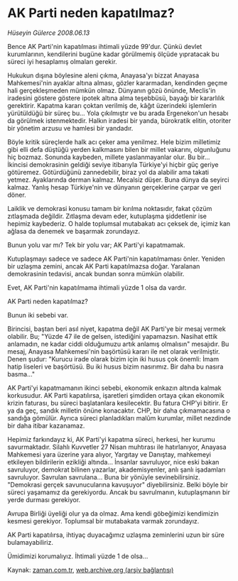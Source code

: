 # AK Parti neden kapatılmaz?

*Hüseyin Gülerce 2008.06.13*

<tr><td class="metin" colspan="2" style="padding-top: 20px; padding-left: 5px; padding-right: 10px;">Bence AK Parti'nin kapatılması ihtimali yüzde 99'dur. Çünkü devlet kurumlarının, kendilerini bugüne kadar görülmemiş ölçüde yıpratacak bu süreci iyi hesaplamış olmaları gerekir.</td></tr><tr><td class="metin" colspan="2" style="padding-top: 20px; padding-left: 5px; padding-right: 10px;"><p> Hukukun dışına böylesine aleni çıkma, Anayasa'yı bizzat Anayasa Mahkemesi'nin ayaklar altına alması, gözler kararmadan, kendinden geçme hali gerçekleşmeden mümkün olmaz. Dünyanın gözü önünde, Meclis'in iradesini göstere göstere ipotek altına alma teşebbüsü, bayağı bir kararlılık gerektirir. Kapatma kararı çoktan verilmiş de, kâğıt üzerindeki işlemlerin yürütüldüğü bir süreç bu... Yola çıkılmıştır ve bu arada Ergenekon'un hesabı da görülmek istenmektedir. Halkın iradesi bir yanda, bürokratik elitin, otoriter bir yönetim arzusu ve hamlesi bir yandadır.
<p>Böyle kritik süreçlerde halk acı çeker ama yenilmez. Hele bizim milletimiz gibi elli defa düştüğü yerden kalkmasını bilen bir millet vakarını, olgunluğunu hiç bozmaz. Sonunda kaybeden, millete yaslanmayanlar olur. Bu bir... İkincisi demokrasinin geldiği seviye itibarıyla Türkiye'yi hiçbir güç geriye götüremez. Götürdüğünü zannedebilir, biraz yol da alabilir ama takati yetmez. Ayaklarında derman kalmaz. Mecalsiz düşer. Buna dünya da seyirci kalmaz. Yanlış hesap Türkiye'nin ve dünyanın gerçeklerine çarpar ve geri döner. 
<p>Laiklik ve demokrasi konusu tamam bir kırılma noktasıdır, fakat çözüm zıtlaşmada değildir. Zıtlaşma devam eder, kutuplaşma şiddetlenir ise hepimiz kaybederiz. O halde toplumsal mutabakatı acı çeksek de, içimiz kan ağlasa da denemek ve başarmak zorundayız.
<p>Bunun yolu var mı? Tek bir yolu var; AK Parti'yi kapatmamak.
<p>Kutuplaşmayı sadece ve sadece AK Parti'nin kapatılmaması önler. Yeniden bir uzlaşma zemini, ancak AK Parti kapatılmazsa doğar. Yaralanan demokrasinin tedavisi, ancak bundan sonra mümkün olabilir.
<p>Evet, AK Parti'nin kapatılmama ihtimali yüzde 1 olsa da vardır.
<p>AK Parti neden kapatılmaz?
<p>Bunun iki sebebi var.
<p>Birincisi, baştan beri asıl niyet, kapatma değil AK Parti'ye bir mesaj vermek olabilir. Bu; "Yüzde 47 ile de gelsen, istediğini yapamazsın. Nasihat ettik anlamadın, ne kadar ciddi olduğumuzu artık anlamış olmalısın" mesajıdır. Bu mesaj, Anayasa Mahkemesi'nin başörtüsü kararı ile net olarak verilmiştir. Denen şudur: "Kurucu irade olarak bizim için iki husus çok önemli: İmam hatip liseleri ve başörtüsü. Bu iki husus bizim nasırımız. Bir daha bu nasıra basma..."
<p>AK Parti'yi kapatmamanın ikinci sebebi, ekonomik enkazın altında kalmak korkusudur. AK Parti kapatılırsa, işaretleri şimdiden ortaya çıkan ekonomik krizin faturası, bu süreci başlatanlara kesilecektir. Bu fatura CHP'yi bitirir. Er ya da geç, sandık milletin önüne konacaktır. CHP, bir daha çıkmamacasına o sandığa gömülür. Ayrıca süreci planladıkları malûm kurumlar, millet nezdinde bir daha itibar kazanamaz. 
<p>Hepimiz farkındayız ki, AK Parti'yi kapatma süreci, herkesi, her kurumu savurmaktadır. Silahlı Kuvvetler 27 Nisan muhtırası ile hatırlanıyor, Anayasa Mahkemesi yara üzerine yara alıyor, Yargıtay ve Danıştay, mahkemeyi etkileyen bildirilerin ezikliği altında... İnsanlar savruluyor, nice eski bakan savruluyor, demokrat bilinen yazarlar, akademisyenler, anlı şanlı işadamları savruluyor. Savrulan savrulana... Buna bir yönüyle sevinebilirsiniz. "Demokrasi gerçek savunucularına kavuşuyor" diyebilirsiniz. Belki böyle bir süreci yaşamamız da gerekiyordu. Ancak bu savrulmanın, kutuplaşmanın bir yerde durması gerekiyor.
<p>Avrupa Birliği üyeliği olur ya da olmaz. Ama kendi göbeğimizi kendimizin kesmesi gerekiyor. Toplumsal bir mutabakata varmak zorundayız.
<p>AK Parti kapatılırsa, ihtiyaç duyacağımız uzlaşma zeminlerini uzun bir süre bulamayabiliriz.
<p>Ümidimizi korumalıyız. İhtimali yüzde 1 de olsa...<br/></p></p></p></p></p></p></p></p></p></p></p></p></p></p></td></tr>

Kaynak: [zaman.com.tr](http://zaman.com.tr/yazar.do?yazino=701490), [web.archive.org (arşiv bağlantısı)](http://web.archive.org/web/20081225051658/http://www.zaman.com.tr:80/yazar.do?yazino=701490)
